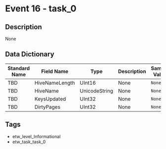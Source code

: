 # Event 16 - task_0

## Description
None

## Data Dictionary
|Standard Name|Field Name|Type|Description|Sample Value|
|---|---|---|---|---|
|TBD|HiveNameLength|UInt16|None|`None`|
|TBD|HiveName|UnicodeString|None|`None`|
|TBD|KeysUpdated|UInt32|None|`None`|
|TBD|DirtyPages|UInt32|None|`None`|

## Tags
* etw_level_Informational
* etw_task_task_0